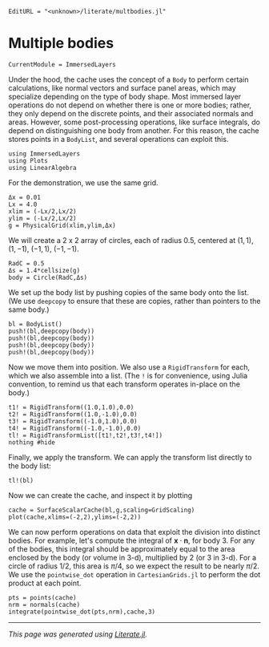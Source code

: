```@meta
EditURL = "<unknown>/literate/multbodies.jl"
```

# Multiple bodies

```@meta
CurrentModule = ImmersedLayers
```

Under the hood, the cache uses the concept of a `Body` to perform certain
calculations, like normal vectors and surface panel areas, which may
specialize depending on the type of body shape. Most immersed layer
operations do not depend on whether there is one or more bodies; rather,
they only depend on the discrete points, and their associated normals and areas.
However, some post-processing operations, like surface integrals, do
depend on distinguishing one body from another. For this reason, the
cache stores points in a `BodyList`, and several operations can exploit this.

````@example multbodies
using ImmersedLayers
using Plots
using LinearAlgebra
````

For the demonstration, we use the same grid.

````@example multbodies
Δx = 0.01
Lx = 4.0
xlim = (-Lx/2,Lx/2)
ylim = (-Lx/2,Lx/2)
g = PhysicalGrid(xlim,ylim,Δx)
````

We will create a 2 x 2 array of circles, each of radius 0.5, centered at $(1,1)$, $(1,-1)$,
$(-1,1)$, $(-1,-1)$.

````@example multbodies
RadC = 0.5
Δs = 1.4*cellsize(g)
body = Circle(RadC,Δs)
````

We set up the body list by pushing copies of the same body onto the list.
(We use `deepcopy` to ensure that these are copies, rather than pointers
to the same body.)

````@example multbodies
bl = BodyList()
push!(bl,deepcopy(body))
push!(bl,deepcopy(body))
push!(bl,deepcopy(body))
push!(bl,deepcopy(body))
````

Now we move them into position. We also use a `RigidTransform` for each,
which we also assemble into a list. (The `!` is for convenience, using Julia
convention, to remind us that each transform operates in-place on the body.)

````@example multbodies
t1! = RigidTransform((1.0,1.0),0.0)
t2! = RigidTransform((1.0,-1.0),0.0)
t3! = RigidTransform((-1.0,1.0),0.0)
t4! = RigidTransform((-1.0,-1.0),0.0)
tl! = RigidTransformList([t1!,t2!,t3!,t4!])
nothing #hide
````

Finally, we apply the transform. We can apply the transform list directly
to the body list:

````@example multbodies
tl!(bl)
````

Now we can create the cache, and inspect it by plotting

````@example multbodies
cache = SurfaceScalarCache(bl,g,scaling=GridScaling)
plot(cache,xlims=(-2,2),ylims=(-2,2))
````

We can now perform operations on data that exploit the division into
distinct bodies. For example, let's compute the integral of $\mathbf{x}\cdot\mathbf{n}$,
for body 3. For any of the bodies, this integral should be approximately equal to the
area enclosed by the body (or volume in 3-d), multiplied by 2 (or 3 in 3-d).
For a circle of radius $1/2$, this area is $\pi/4$, so we expect the result
to be nearly $\pi/2$. We use the `pointwise_dot` operation in
`CartesianGrids.jl` to perform the dot product at each point.

````@example multbodies
pts = points(cache)
nrm = normals(cache)
integrate(pointwise_dot(pts,nrm),cache,3)
````

---

*This page was generated using [Literate.jl](https://github.com/fredrikekre/Literate.jl).*

